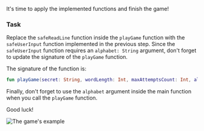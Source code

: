 It's time to apply the implemented functions and finish the game!

### Task

Replace the `safeReadLine` function inside the `playGame` function with the `safeUserInput` function implemented
in the previous step.
Since the `safeUserInput` function requires an `alphabet: String` argument, don't forget to update the signature of
the `playGame` function.

<div class="hint" title="Click me to see the new signature of the playGame function">

The signature of the function is:
```kotlin
fun playGame(secret: String, wordLength: Int, maxAttemptsCount: Int, alphabet: String): Unit
```
</div>

Finally, don't forget to use the `alphabet` argument inside the main function when you call the `playGame` function.

Good luck!

<div class="hint" title="Click me to see the final version of the game">

![The game's example](../../utils/src/main/resources/images/part1/warmup/game.gif "The game's example")

</div>